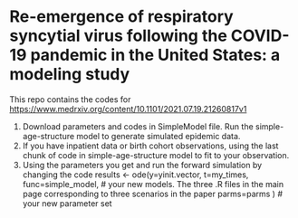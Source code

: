 # Re-emergence of respiratory syncytial virus following the COVID-19 pandemic in the United States: a modeling study
This repo contains the codes for https://www.medrxiv.org/content/10.1101/2021.07.19.21260817v1
1) Download parameters and codes in SimpleModel file. Run the simple-age-structure model to generate simulated epidemic data. 
2) If you have inpatient data or birth cohort observations, using the last chunk of code in simple-age-structure model to fit to your observation.
3) Using the parameters you get and run the forward simulation by changing the code 
results <- ode(y=yinit.vector, t=my_times,  
               func=simple_model, # your new models. The three .R files in the main page corresponding to three scenarios in the paper
            parms=parms ) # your new parameter set
